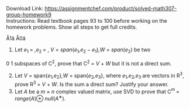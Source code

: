 Download Link: https://assignmentchef.com/product/solved-math307-group-homework9
<br>
Instructions: Read textbook pages 93 to 100 before working on the homework problems. Show all steps to get full credits.

Å1ã                Å0ã

<ol>

 <li>Let <em>e</em><sub>1 </sub>= <em>,e</em><sub>2 </sub>=    , <em>V </em>= <em>span</em>(<em>e</em><sub>1</sub><em>,e</em><sub>2 </sub>− <em>e</em><sub>1</sub>)<em>,W </em>= <em>span</em>(<em>e</em><sub>2</sub>) be two</li>

</ol>

0  1 subspaces of C<sup>2</sup>, prove that C<sup>2 </sup>= <em>V </em>+ <em>W </em>but it is not a direct sum.

<ol start="2">

 <li>Let <em>V </em>= span{<em>e</em><sub>1</sub><em>,e</em><sub>2</sub>}<em>,W </em>= span{<em>e</em><sub>2</sub><em>,e</em><sub>3</sub>}, where <em>e</em><sub>1</sub><em>,e</em><sub>2</sub><em>,e</em><sub>3 </sub>are vectors in R<sup>3</sup>, prove R<sup>3 </sup>= <em>V </em>+ <em>W</em>. Is the sum a direct sum? Justify your answer.</li>

 <li>Let <em>A </em>be a <em>m </em>× <em>n </em>complex valued matrix, use SVD to prove that C<em><sup>m </sup></em>= <em>range</em>(<em>A</em>)⊕ <em>null</em>(<em>A</em><sup>∗</sup>).</li>

</ol>